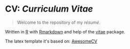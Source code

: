 # CV: *Curriculum Vitae*
> Welcome to the repository of my *résumé*.

Written in [R](https://www.r-project.org/) with [Rmarkdown](https://rmarkdown.rstudio.com/) 
and help of the [vitae](https://github.com/mitchelloharawild/vitae/) package.

The latex template it's based on: [AwesomeCV](https://github.com/posquit0/Awesome-CV)

<!--
In the future maybe link to projects mentioned in the CV and share one with less private information here. 🤔
-->
